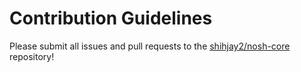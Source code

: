 # Contribution Guidelines

Please submit all issues and pull requests to the [shihjay2/nosh-core](http://github.com/shihjay2/nosh-core) repository!
